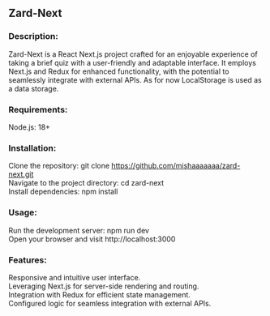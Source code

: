## Zard-Next

### Description:

Zard-Next is a React Next.js project crafted for an enjoyable experience of taking a brief quiz with a user-friendly and adaptable interface. It employs Next.js and Redux for enhanced functionality, with the potential to seamlessly integrate with external APIs. As for now LocalStorage is used as a data storage. 
### Requirements:

Node.js: 18+

### Installation:

Clone the repository: git clone https://github.com/mishaaaaaaa/zard-next.git </br>
Navigate to the project directory: cd zard-next </br>
Install dependencies: npm install

### Usage:
Run the development server: npm run dev </br>
Open your browser and visit http://localhost:3000

### Features:

Responsive and intuitive user interface. </br> 
Leveraging Next.js for server-side rendering and routing. </br>
Integration with Redux for efficient state management. </br>
Configured logic for seamless integration with external APIs. </br>
